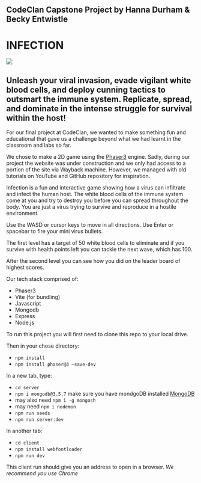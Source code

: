 ## CodeClan Capstone Project by Hanna Durham & Becky Entwistle

# INFECTION

![](https://github.com/bjentwistle/Capstone_project_July23/blob/main/client/public/assets/images/Biohazard.png)

## Unleash your viral invasion, evade vigilant white blood cells, and deploy cunning tactics to outsmart the immune system. Replicate, spread, and dominate in the intense struggle for survival within the host!

For our final project at CodeClan, we wanted to make something fun and educational that gave us a challenge beyond what we had learnt in the classroom and labs so far.

We chose to make a 2D game using the [Phaser3](https://phaser.io/) engine. Sadly, during our project the website was under construction and we only had access to a portion of the site via Wayback machine. However, we managed with old tutorials on YouTube and GitHub repository for inspiration.

Infection is a fun and interactive game showing how a virus can infiltrate and infect the human host. The white blood cells of the immune system come at you and try to destroy you before you can spread throughout the body. You are just a virus trying to survive and reproduce in a hostile environment.

Use the WASD  or cursor keys to move in all directions.
Use Enter or spacebar to fire your mini virus bullets.

The first level has a target of 50 white blood cells to eliminate and if you survive with health points left you can tackle the next wave, which has 100.

After the second level you can see how you did on the leader board of highest scores.

Our tech stack comprised of:
- Phaser3
- Vite (for bundling)
- Javascript
- Mongodb
- Express
- Node.js


To run this project you will first need to clone this repo to your local drive.

Then in your chose directory:

- `npm install`
- `npm install phaser@3 –save-dev`

In a new tab, type:

- `cd server`
- `npm i mongodb@3.5.7` make sure you have mondgoDB installed [MongoDB](https://www.mongodb.com/docs/manual/installation/)
- may also need `npm i -g mongosh`
- may need `npm i nodemon`
- `npm run seeds`
- `npm run server:dev`

In another tab:

- `cd client`
- `npm install webfontloader`
- `npm run dev`

This client run should give you an address to open in a browser. *We recommend you use Chrome*
